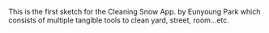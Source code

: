 This is the first sketch for the Cleaning Snow App. by Eunyoung Park which consists of multiple tangible tools to clean yard, street, room...etc. 
